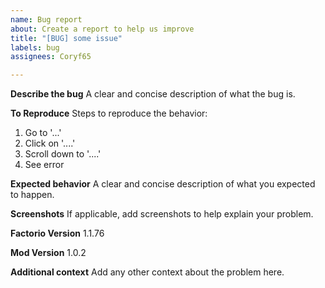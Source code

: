 ```yaml
---
name: Bug report
about: Create a report to help us improve
title: "[BUG] some issue"
labels: bug
assignees: Coryf65

---
```


**Describe the bug**
A clear and concise description of what the bug is.

**To Reproduce**
Steps to reproduce the behavior:
1. Go to '...'
2. Click on '....'
3. Scroll down to '....'
4. See error

**Expected behavior**
A clear and concise description of what you expected to happen.

**Screenshots**
If applicable, add screenshots to help explain your problem.

**Factorio Version**
1.1.76

**Mod Version**
1.0.2

**Additional context**
Add any other context about the problem here.

